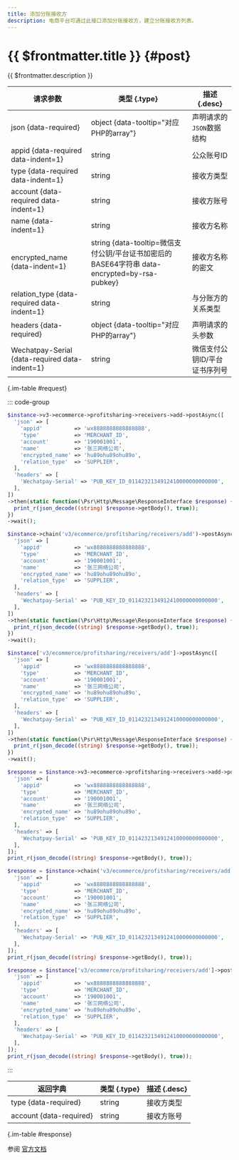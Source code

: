 ```yaml
---
title: 添加分账接收方
description: 电商平台可通过此接口添加分账接收方，建立分账接收方列表。
---
```


# {{ $frontmatter.title }} {#post}

{{ $frontmatter.description }}

| 请求参数 | 类型 {.type} | 描述 {.desc}
| --- | --- | ---
| json {data-required} | object {data-tooltip="对应PHP的array"} | 声明请求的`JSON`数据结构
| appid {data-required data-indent=1} | string | 公众账号ID
| type {data-required data-indent=1} | string | 接收方类型
| account {data-required data-indent=1} | string | 接收方账号
| name {data-indent=1} | string | 接收方名称
| encrypted_name {data-indent=1} | string {data-tooltip=微信支付公钥/平台证书加密后的BASE64字符串 data-encrypted=by-rsa-pubkey} | 接收方名称的密文
| relation_type {data-required data-indent=1} | string | 与分账方的关系类型
| headers {data-required} | object {data-tooltip="对应PHP的array"} | 声明请求的头参数
| Wechatpay-Serial {data-required data-indent=1} | string | 微信支付公钥ID/平台证书序列号

{.im-table #request}

::: code-group

```php [异步纯链式]
$instance->v3->ecommerce->profitsharing->receivers->add->postAsync([
  'json' => [
    'appid'          => 'wx8888888888888888',
    'type'           => 'MERCHANT_ID',
    'account'        => '190001001',
    'name'           => '张三网络公司',
    'encrypted_name' => 'hu89ohu89ohu89o',
    'relation_type'  => 'SUPPLIER',
  ],
  'headers' => [
    'Wechatpay-Serial' => 'PUB_KEY_ID_0114232134912410000000000000',
  ],
])
->then(static function(\Psr\Http\Message\ResponseInterface $response) {
  print_r(json_decode((string) $response->getBody(), true));
})
->wait();
```

```php [异步声明式]
$instance->chain('v3/ecommerce/profitsharing/receivers/add')->postAsync([
  'json' => [
    'appid'          => 'wx8888888888888888',
    'type'           => 'MERCHANT_ID',
    'account'        => '190001001',
    'name'           => '张三网络公司',
    'encrypted_name' => 'hu89ohu89ohu89o',
    'relation_type'  => 'SUPPLIER',
  ],
  'headers' => [
    'Wechatpay-Serial' => 'PUB_KEY_ID_0114232134912410000000000000',
  ],
])
->then(static function(\Psr\Http\Message\ResponseInterface $response) {
  print_r(json_decode((string) $response->getBody(), true));
})
->wait();
```

```php [异步属性式]
$instance['v3/ecommerce/profitsharing/receivers/add']->postAsync([
  'json' => [
    'appid'          => 'wx8888888888888888',
    'type'           => 'MERCHANT_ID',
    'account'        => '190001001',
    'name'           => '张三网络公司',
    'encrypted_name' => 'hu89ohu89ohu89o',
    'relation_type'  => 'SUPPLIER',
  ],
  'headers' => [
    'Wechatpay-Serial' => 'PUB_KEY_ID_0114232134912410000000000000',
  ],
])
->then(static function(\Psr\Http\Message\ResponseInterface $response) {
  print_r(json_decode((string) $response->getBody(), true));
})
->wait();
```

```php [同步纯链式]
$response = $instance->v3->ecommerce->profitsharing->receivers->add->post([
  'json' => [
    'appid'          => 'wx8888888888888888',
    'type'           => 'MERCHANT_ID',
    'account'        => '190001001',
    'name'           => '张三网络公司',
    'encrypted_name' => 'hu89ohu89ohu89o',
    'relation_type'  => 'SUPPLIER',
  ],
  'headers' => [
    'Wechatpay-Serial' => 'PUB_KEY_ID_0114232134912410000000000000',
  ],
]);
print_r(json_decode((string) $response->getBody(), true));
```

```php [同步声明式]
$response = $instance->chain('v3/ecommerce/profitsharing/receivers/add')->post([
  'json' => [
    'appid'          => 'wx8888888888888888',
    'type'           => 'MERCHANT_ID',
    'account'        => '190001001',
    'name'           => '张三网络公司',
    'encrypted_name' => 'hu89ohu89ohu89o',
    'relation_type'  => 'SUPPLIER',
  ],
  'headers' => [
    'Wechatpay-Serial' => 'PUB_KEY_ID_0114232134912410000000000000',
  ],
]);
print_r(json_decode((string) $response->getBody(), true));
```

```php [同步属性式]
$response = $instance['v3/ecommerce/profitsharing/receivers/add']->post([
  'json' => [
    'appid'          => 'wx8888888888888888',
    'type'           => 'MERCHANT_ID',
    'account'        => '190001001',
    'name'           => '张三网络公司',
    'encrypted_name' => 'hu89ohu89ohu89o',
    'relation_type'  => 'SUPPLIER',
  ],
  'headers' => [
    'Wechatpay-Serial' => 'PUB_KEY_ID_0114232134912410000000000000',
  ],
]);
print_r(json_decode((string) $response->getBody(), true));
```

:::

| 返回字典 | 类型 {.type} | 描述 {.desc}
| --- | --- | ---
| type {data-required} | string | 接收方类型
| account {data-required} | string | 接收方账号

{.im-table #response}

参阅 [官方文档](https://pay.weixin.qq.com/wiki/doc/apiv3/wxpay/ecommerce/profitsharing/chapter3_7.shtml)
